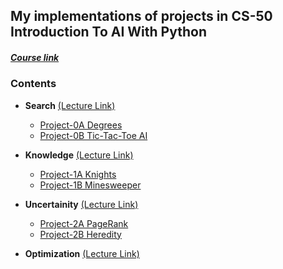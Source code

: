 ## **My implementations of projects in CS-50 Introduction To AI With Python**
##### [Course link](https://cs50.harvard.edu/ai/2020/)

### Contents
>> 
* **Search** [(Lecture Link)](https://cs50.harvard.edu/ai/2020/weeks/0/)
  >
  * [Project-0A Degrees](https://github.com/divypandya/CS-50-AI-Projects/tree/master/0_Search/Degrees)
  * [Project-0B Tic-Tac-Toe AI](https://github.com/divypandya/CS-50-AI-Projects/tree/master/0_Search/tictactoe)
  
* **Knowledge** [(Lecture Link)](https://cs50.harvard.edu/ai/2020/weeks/1/)
  >
  * [Project-1A Knights](https://github.com/divypandya/CS-50-AI-Projects/tree/master/1_Knowledge/Knights)
  * [Project-1B Minesweeper](https://github.com/divypandya/CS-50-AI-Projects/tree/master/1_Knowledge/Minesweeper)

* **Uncertainity** [(Lecture Link)](https://cs50.harvard.edu/ai/2020/weeks/2/)
  >
  * [Project-2A PageRank](https://github.com/divypandya/CS-50-AI-Projects/tree/master/2_Uncertainity/PageRank)
  * [Project-2B Heredity](https://github.com/divypandya/CS-50-AI-Projects/tree/master/2_Uncertainity/Heredity)

* **Optimization** [(Lecture Link)](https://cs50.harvard.edu/ai/2020/weeks/3/)
